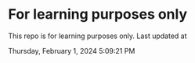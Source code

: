 # For learning purposes only
This repo is for learning purposes only.
Last updated at

Thursday, February 1, 2024 5:09:21 PM


